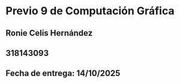 # Previo 9 de Computación Gráfica
## Ronie Celis Hernández
## 318143093
## Fecha de entrega: 14/10/2025


